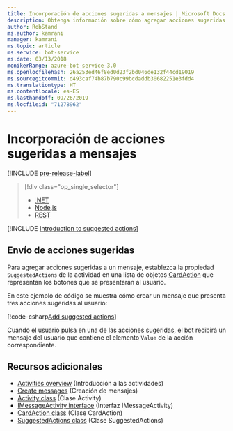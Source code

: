 ```yaml
---
title: Incorporación de acciones sugeridas a mensajes | Microsoft Docs
description: Obtenga información sobre cómo agregar acciones sugeridas a los mensajes mediante Bot Framework SDK para .NET.
author: RobStand
ms.author: kamrani
manager: kamrani
ms.topic: article
ms.service: bot-service
ms.date: 03/13/2018
monikerRange: azure-bot-service-3.0
ms.openlocfilehash: 26a253ed46f8ed0d23f2bd046de132f44cd19019
ms.sourcegitcommit: d493caf74b87b790c99bcdaddb30682251e3fdd4
ms.translationtype: HT
ms.contentlocale: es-ES
ms.lasthandoff: 09/26/2019
ms.locfileid: "71278962"
---
```

# <a name="add-suggested-actions-to-messages"></a>Incorporación de acciones sugeridas a mensajes

[!INCLUDE [pre-release-label](../includes/pre-release-label-v3.md)]

> [!div class="op_single_selector"]
> - [.NET](../dotnet/bot-builder-dotnet-add-suggested-actions.md)
> - [Node.js](../nodejs/bot-builder-nodejs-send-suggested-actions.md)
> - [REST](../rest-api/bot-framework-rest-connector-add-suggested-actions.md)

[!INCLUDE [Introduction to suggested actions](../includes/snippet-suggested-actions-intro.md)]

## <a name="send-suggested-actions"></a>Envío de acciones sugeridas

Para agregar acciones sugeridas a un mensaje, establezca la propiedad `SuggestedActions` de la actividad en una lista de objetos [CardAction][cardAction] que representan los botones que se presentarán al usuario. 

En este ejemplo de código se muestra cómo crear un mensaje que presenta tres acciones sugeridas al usuario:

[!code-csharp[Add suggested actions](../includes/code/dotnet-add-suggested-actions.cs#addSuggestedActions)]

Cuando el usuario pulsa en una de las acciones sugeridas, el bot recibirá un mensaje del usuario que contiene el elemento `Value` de la acción correspondiente.

## <a name="additional-resources"></a>Recursos adicionales

- [Activities overview](bot-builder-dotnet-activities.md) (Introducción a las actividades)
- [Create messages](bot-builder-dotnet-create-messages.md) (Creación de mensajes)
- [Activity class](https://aka.ms/ActivityClass-dotnet-API) (Clase Activity)
- <a href="/dotnet/api/microsoft.bot.connector.imessageactivity" target="_blank">IMessageActivity interface</a> (Interfaz IMessageActivity)
- <a href="/dotnet/api/microsoft.bot.connector.cardaction" target="_blank">CardAction class</a> (Clase CardAction)
- <a href="/dotnet/api/microsoft.bot.connector.suggestedactions" target="_blank">SuggestedActions class</a> (Clase SuggestedActions)

[cardAction]: /dotnet/api/microsoft.bot.connector.cardaction

[inspector]: ../bot-service-channel-inspector.md


